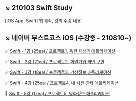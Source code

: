 ## ↘️ 210103 Swift Study
[iOS App, Swift] 앱 제작, 강의 수강 내용


## ↘️ 네이버 부스트코스 iOS (수강중 - 210810~)
 
✅ [Swift - 1강 (25ea) / 프로젝트1. 음원 재생기 애플리케이션](https://www.notion.so/210810-bst-Swift-1-25ea-1-f00eb331789743beac6dbfaa4befc0f4)

✅ [Swift - 2강 (21ea) / 프로젝트2. 회원가입 화면 구현](https://www.notion.so/210814-bst-Swift-2-21ea-2-0986ec77792e4badbdce48f934b8cefd)

✅ [Swift - 3강 (18ea) / 프로젝트3. 기상정보 애플리케이션](https://www.notion.so/210819-bst-Swift-3-18ea-3-8f66ba5824534903a062dee8400e1339)

✅ [Swift - 4강 (25ea) / 프로젝트4. 내 사진 관리 애플리케이션](https://www.notion.so/210829-bst-Swift-4-25ea-4-6a043b76884a4f998a489a4928ad7146)

🔲 [Swift - 5강 (17ea) / 프로젝트5. 영화정보 애플리케이션](https://www.notion.so/210906-bst-Swift-5-17ea-5-9aaea9c6a3c84fd08cf044331b8d2bcc)
